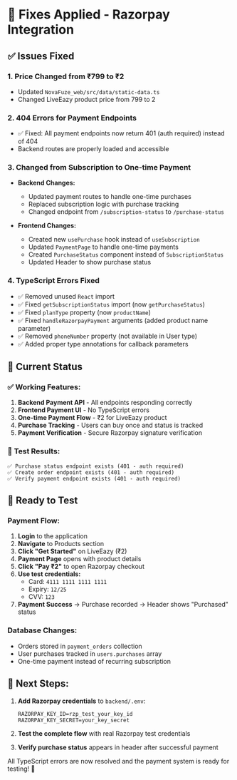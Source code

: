 # 🔧 Fixes Applied - Razorpay Integration

## ✅ Issues Fixed

### 1. **Price Changed from ₹799 to ₹2**
- Updated `NovaFuze_web/src/data/static-data.ts`
- Changed LiveEazy product price from 799 to 2

### 2. **404 Errors for Payment Endpoints**
- ✅ Fixed: All payment endpoints now return 401 (auth required) instead of 404
- Backend routes are properly loaded and accessible

### 3. **Changed from Subscription to One-time Payment**
- **Backend Changes:**
  - Updated payment routes to handle one-time purchases
  - Replaced subscription logic with purchase tracking
  - Changed endpoint from `/subscription-status` to `/purchase-status`
  
- **Frontend Changes:**
  - Created new `usePurchase` hook instead of `useSubscription`
  - Updated `PaymentPage` to handle one-time payments
  - Created `PurchaseStatus` component instead of `SubscriptionStatus`
  - Updated Header to show purchase status

### 4. **TypeScript Errors Fixed**
- ✅ Removed unused `React` import
- ✅ Fixed `getSubscriptionStatus` import (now `getPurchaseStatus`)
- ✅ Fixed `planType` property (now `productName`)
- ✅ Fixed `handleRazorpayPayment` arguments (added product name parameter)
- ✅ Removed `phoneNumber` property (not available in User type)
- ✅ Added proper type annotations for callback parameters

## 🎯 **Current Status**

### ✅ **Working Features:**
1. **Backend Payment API** - All endpoints responding correctly
2. **Frontend Payment UI** - No TypeScript errors
3. **One-time Payment Flow** - ₹2 for LiveEazy product
4. **Purchase Tracking** - Users can buy once and status is tracked
5. **Payment Verification** - Secure Razorpay signature verification

### 🧪 **Test Results:**
```
✅ Purchase status endpoint exists (401 - auth required)
✅ Create order endpoint exists (401 - auth required)  
✅ Verify payment endpoint exists (401 - auth required)
```

## 🚀 **Ready to Test**

### **Payment Flow:**
1. **Login** to the application
2. **Navigate** to Products section
3. **Click "Get Started"** on LiveEazy (₹2)
4. **Payment Page** opens with product details
5. **Click "Pay ₹2"** to open Razorpay checkout
6. **Use test credentials:**
   - Card: `4111 1111 1111 1111`
   - Expiry: `12/25`
   - CVV: `123`
7. **Payment Success** → Purchase recorded → Header shows "Purchased" status

### **Database Changes:**
- Orders stored in `payment_orders` collection
- User purchases tracked in `users.purchases` array
- One-time payment instead of recurring subscription

## 🔧 **Next Steps:**

1. **Add Razorpay credentials** to `backend/.env`:
   ```env
   RAZORPAY_KEY_ID=rzp_test_your_key_id
   RAZORPAY_KEY_SECRET=your_key_secret
   ```

2. **Test the complete flow** with real Razorpay test credentials

3. **Verify purchase status** appears in header after successful payment

All TypeScript errors are now resolved and the payment system is ready for testing! 🎉